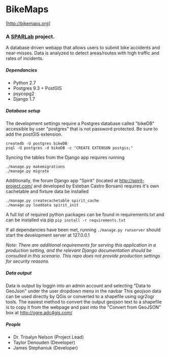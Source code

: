 BikeMaps
=========
[http://bikemaps.org]

### A [SPARLab](http://www.geog.uvic.ca/spar/) project. 
A database driven webapp that allows users to submit bike accidents and near-misses. Data is analyzed to detect areas/routes with high traffic and rates of incidents. 

##### Dependancies
  + Python 2.7
  + Postgres 9.3 + PostGIS
  + psycopg2
  + Django 1.7

##### Database setup
The development settings require a Postgres database called "bikeDB" accessible by user "postgres" that is not password protected. Be sure to add the postGIS extension.
```
createdb -U postgres bikeDB
psql -U postgres -d bikeDB -c "CREATE EXTENSON postgis;"
```

Syncing the tables from the Django app requires running
```
./manage.py makemigrations
./manage.py migrate
```

Additionally, the forum Django app "Spirit" (located at http://spirit-project.com/ and developed by Esteban Castro Borsani) requires it's own cachetable and fixture data be installed
```
./manage.py createcachetable spirit_cache
./manage.py loaddata spirit_init
```

A full list of required python packages can be found in requirements.txt and can be installed via pip 
    `pip install -r requirements.txt`

If all dependancies have been met, running `./manage.py runserver` should start the development server at 127.0.0.1

_Note: There are additional requirements for serving this application in a production setting, and the relevant Django documentation should be consulted in this scenario. This repo does not provide production settings for security reasons._


##### Data output
  Data is output by loggin into an admin account and selecting "Data to GeoJson" under the user dropdown menu in the navbar
  This geojson data can be used directly by QGis or converted to a shapefile using ogr2ogr tools.
  The easiest method to convert the output geojson text to a shapefile is to copy it from the webpage and
    past into the "Convert from GeoJSON" box at http://ogre.adc4gis.com/


##### People
  + Dr. Trisalyn Nelson (Project Lead)
  + Taylor Denouden (Developer)
  + James Stephaniuk (Developer)